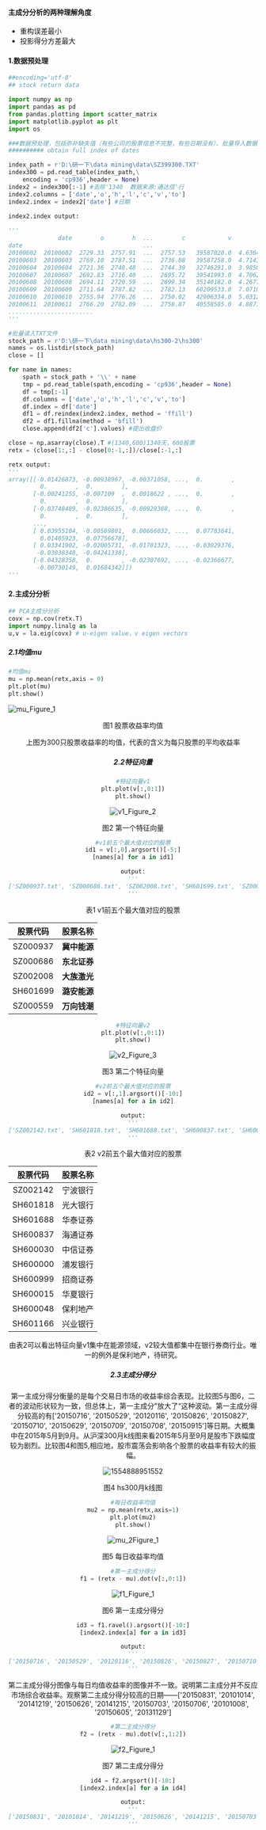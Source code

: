 #### 主成分分析的两种理解角度
+ 重构误差最小
+ 投影得分方差最大

#### 1.数据预处理

~~~python
##encoding='utf-8'
## stock return data

import numpy as np
import pandas as pd
from pandas.plotting import scatter_matrix
import matplotlib.pyplot as plt
import os

###数据预处理，包括弥补缺失值（有些公司的股票信息不完整，有些日期没有）、批量导入数据
########## obtain full index of dates

index_path = r'D:\研一下\data mining\data\SZ399300.TXT'
index300 = pd.read_table(index_path,\
    encoding = 'cp936',header = None)
index2 = index300[:-1] #去除'1340  数据来源:通达信'行
index2.columns = ['date','o','h','l','c','v','to']
index2.index = index2['date'] #日期
~~~

~~~python
index2.index output:
    
'''
              date        o        h  ...        c            v            to
date                                  ...                                    
20100602  20100602  2729.33  2757.91  ...  2757.53   39587020.0  4.636423e+10
20100603  20100603  2769.10  2787.51  ...  2736.08   39587258.0  4.714326e+10
20100604  20100604  2721.36  2748.48  ...  2744.39   32746291.0  3.985836e+10
20100607  20100607  2692.83  2716.40  ...  2695.72   39541993.0  4.706270e+10
20100608  20100608  2694.11  2720.59  ...  2699.34   35140182.0  4.267710e+10
20100609  20100609  2711.64  2787.82  ...  2782.13   60209533.0  7.071008e+10
20100610  20100610  2755.94  2776.26  ...  2750.02   42906334.0  5.031225e+10
20100611  20100611  2766.20  2782.09  ...  2758.87   40558585.0  4.887148e+10
........................
'''
~~~

~~~python
#批量读入TXT文件
stock_path = r'D:\研一下\data mining\data\hs300-2\hs300'
names = os.listdir(stock_path)
close = []

for name in names:
    spath = stock_path + '\\' + name
    tmp = pd.read_table(spath,encoding = 'cp936',header = None)
    df = tmp[:-1]
    df.columns = ['date','o','h','l','c','v','to']
    df.index = df['date']
    df1 = df.reindex(index2.index, method = 'ffill')
    df2 = df1.fillna(method = 'bfill')
    close.append(df2['c'].values) #提出收盘价

close = np.asarray(close).T #(1340,600)1340天，600股票
retx = (close[1:,:] - close[0:-1,:])/close[:-1,:]
~~~

~~~python
retx output:
'''
array([[-0.01426873, -0.00938967, -0.00371058, ...,  0.        ,
         0.        ,  0.        ],
       [-0.00241255, -0.007109  ,  0.0018622 , ...,  0.        ,
         0.        ,  0.        ],
       [-0.03748489, -0.02386635, -0.00929368, ...,  0.        ,
         0.        ,  0.        ],
       ...,
       [ 0.03955104, -0.00569801,  0.00666032, ...,  0.07783641,
         0.01405923,  0.07756678],
       [ 0.03341902, -0.02005731, -0.01701323, ..., -0.03029376,
        -0.03038348, -0.04241338],
       [-0.04328358,  0.        , -0.02307692, ..., -0.02366677,
        -0.00730149,  0.01684342]])
'''
~~~

#### 2.主成分分析

~~~python
## PCA主成分分析
covx = np.cov(retx.T)
import numpy.linalg as la
u,v = la.eig(covx) # u-eigen value，v eigen vectors

~~~

##### 2.1均值mu

~~~python
#均值mu
mu = np.mean(retx,axis = 0)
plt.plot(mu)
plt.show()                     
~~~

![mu_Figure_1](https://github.com/HenaChris/-/blob/master/mu_Figure_1.png?raw=true)

<center>    图1  股票收益率均值



上图为300只股票收益率的均值，代表的含义为每只股票的平均收益率

##### 2.2特征向量

~~~python
#特征向量v1
plt.plot(v[:,0:1])
plt.show()
~~~

![v1_Figure_2](https://github.com/HenaChris/-/blob/master/v1_Figure_2.png?raw=true)

<center>图2  第一个特征向量

~~~python
#v1前五个最大值对应的股票
id1 = v[:,0].argsort()[-5:]
[names[a] for a in id1]
~~~

~~~python
output:
'''
['SZ000937.txt', 'SZ000686.txt', 'SZ002008.txt', 'SH601699.txt', 'SZ000559.txt']
'''
~~~



<center>   表1   v1前五个最大值对应的股票

| 股票代码 |   股票名称   |
| :------: | :----------: |
| SZ000937 | **冀中能源** |
| SZ000686 | **东北证券** |
| SZ002008 | **大族激光** |
| SH601699 | **潞安能源** |
| SZ000559 | **万向钱潮** |



~~~python
#特征向量v2
plt.plot(v[:,0:1])
plt.show()
~~~

![v2_Figure_3](https://github.com/HenaChris/-/blob/master/v2_Figure_3.png?raw=true)

<center>  图3  第二个特征向量

~~~python
#v2前五个最大值对应的股票
id2 = v[:,1].argsort()[-10:]
[names[a] for a in id2]
~~~

~~~python
output:
'''
['SZ002142.txt', 'SH601818.txt', 'SH601688.txt', 'SH600837.txt', 'SH600030.txt', 'SH600000.txt', 'SH600999.txt', 'SH600015.txt', 'SH600048.txt', 'SH601166.txt']
'''
~~~

 <center>  表2   v2前五个最大值对应的股票
 </center>

| 股票代码 | 股票名称 |
| :------: | :------: |
| SZ002142 | 宁波银行 |
| SH601818 | 光大银行 |
| SH601688 | 华泰证券 |
| SH600837 | 海通证券 |
| SH600030 | 中信证券 |
| SH600000 | 浦发银行 |
| SH600999 | 招商证券 |
| SH600015 | 华夏银行 |
| SH600048 | 保利地产 |
| SH601166 | 兴业银行 |

由表2可以看出特征向量v1集中在能源领域，v2较大值都集中在银行券商行业。唯一的例外是保利地产，待研究。

##### 2.3主成分得分

第一主成分得分衡量的是每个交易日市场的收益率综合表现。比较图5与图6，二者的波动形状较为一致，但总体上，第一主成分”放大了“这种波动。第一主成分得分较高的有['20150716', '20150529', '20120116', '20150826', '20150827', '20150710', '20150629', '20150709', '20150708', '20150915']等日期。大概集中在2015年5月到9月。从沪深300月k线图来看2015年5月至9月是股市下跌幅度较为剧烈。比较图4和图5,相应地，股市震荡会影响各个股票的收益率有较大的振幅。



![1554888951552](https://github.com/HenaChris/-/blob/master/hs300.png?raw=true)

<center> 图4 hs300月k线图

~~~python
#每日收益率均值
mu2 = np.mean(retx,axis=1)
plt.plot(mu2)
plt.show()
~~~

![mu_2Figure_1](https://github.com/HenaChris/-/blob/master/mu_2Figure_1.png?raw=true)

<center>图5   每日收益率均值

~~~python
#第一主成分得分
f1 = (retx - mu).dot(v[:,0:1])
~~~

![f1_Figure_1](https://github.com/HenaChris/-/blob/master/f1_Figure_1.png?raw=true)

<center> 图6  第一主成分得分

~~~python
id3 = f1.ravel().argsort()[-10:]
[index2.index[a] for a in id3]
~~~

~~~python
output:
'''
['20150716', '20150529', '20120116', '20150826', '20150827', '20150710', '20150629', '20150709', '20150708', '20150915']
'''
~~~

第二主成分得分图像与每日均值收益率的图像并不一致。说明第二主成分并不反应市场综合收益率。观察第二主成分得分较高的日期——['20150831', '20101014', '20141219', '20150626', '20141215', '20150703', '20150706', '20101008', '20150605', '20131129']

~~~python
#第二主成分得分
f2 = (retx - mu).dot(v[:,1:2])
~~~

![f2_Figure_1](https://github.com/HenaChris/-/blob/master/f2_Figure_1.png?raw=true)

<center> 图7 第二主成分得分

~~~python
id4 = f2.argsort()[-10:]
[index2.index[a] for a in id4]
~~~

~~~python
output:
'''
['20150831', '20101014', '20141219', '20150626', '20141215', '20150703', '20150706', '20101008', '20150605', '20131129']
'''
~~~


